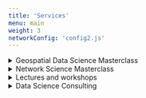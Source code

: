 ```yaml
---
title: 'Services'
menu: main
weight: 3
networkConfig: 'config2.js'
---
```


<div class="services">
  <details class="service">
      <summary class="service__title">Geospatial Data Science Masterclass</summary>
      <p class="service__description">Are you interested in leveling up your geospatial skills, from data cleaning to map visualizations? Milan has been working with geospatial data for over five years, including start-ups, governmental, and consulting projects. He is now ready to share his insights and best practices during his one-on-one masterclasses!</p>
      <a class="service__contact button" href="../contact#geospatial-data-science-masterclass">Ask for details</a>
  </details>
  <details class="service">
      <summary class="service__title">Network Science Masterclass</summary>
      <p class="service__description">Do you want to understand complex systems, from legal tech to HR, or simply create powerful network visualizations of your data? Now is the chance to learn from an expert who had his networks from GQ to the New York Times in Milan's limited one-on-one masterclasses!</p>
      <a class="service__contact button" href="../contact#network-science-masterclass">Ask for details</a>
  </details>
    <details class="service">
        <summary class="service__title">Lectures and workshops</summary>
        <p class="service__description">Milan has been a lecturer and keynote speaker at events for years, both in academia and the private sector - now you can invite him to your event covering various areas of data science and its applications, particularly network science and geospatial data analytics. For references, please visit the <a href="../appearances">Appearances</a> section. </p>
        <a class="service__contact button" href="../contact#lecture-workshop">Ask for details</a>
    </details>
    <details class="service">
        <summary class="service__title">Data Science Consulting</summary>
        <p class="service__description">Milan and his team have been working with clients at all scales, from start-ups to global corporations, in numerous industry segments,  from consulting to fintech. Their expertise cover i) building data science teams from conducting interviews to organizing workflows, ii) designing user-friendly digital products utilizing large-scale data and AI, and iii) tackling a wide range of data-related problems using geospatial data science, network science, natural language processing, machine learning, and many more.</p>
        <a class="service__contact button" href="../contact#data-science-consulting">Ask for details</a>
    </details>

</div>
